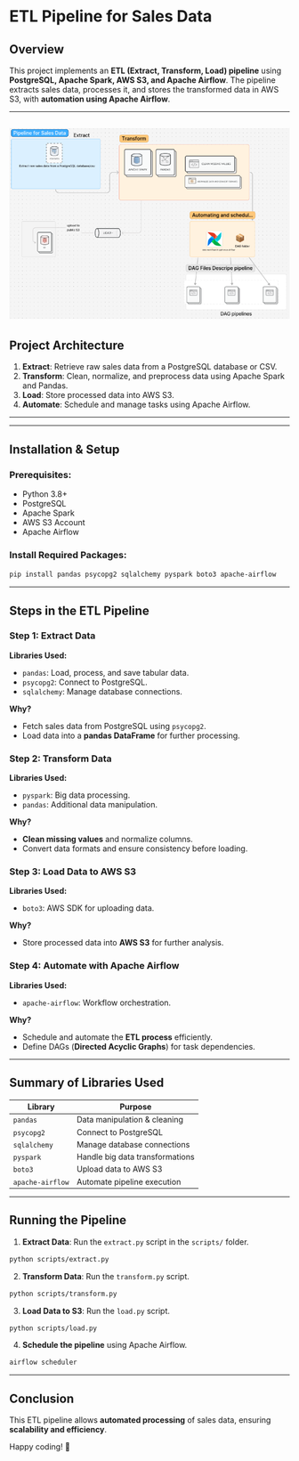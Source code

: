 # ETL Pipeline for Sales Data

## Overview
This project implements an **ETL (Extract, Transform, Load) pipeline** using **PostgreSQL, Apache Spark, AWS S3, and Apache Airflow**. The pipeline extracts sales data, processes it, and stores the transformed data in AWS S3, with **automation using Apache Airflow**.

---

![ETL Pipeline Architecture](st1.png)
---

## Project Architecture

1. **Extract**: Retrieve raw sales data from a PostgreSQL database or CSV.
2. **Transform**: Clean, normalize, and preprocess data using Apache Spark and Pandas.
3. **Load**: Store processed data into AWS S3.
4. **Automate**: Schedule and manage tasks using Apache Airflow.

---

---

## Installation & Setup
### Prerequisites:
- Python 3.8+
- PostgreSQL
- Apache Spark
- AWS S3 Account
- Apache Airflow

### Install Required Packages:
```bash
pip install pandas psycopg2 sqlalchemy pyspark boto3 apache-airflow
```

---

## Steps in the ETL Pipeline

### **Step 1: Extract Data**
**Libraries Used:**
- `pandas`: Load, process, and save tabular data.
- `psycopg2`: Connect to PostgreSQL.
- `sqlalchemy`: Manage database connections.

**Why?**
- Fetch sales data from PostgreSQL using `psycopg2`.
- Load data into a **pandas DataFrame** for further processing.

### **Step 2: Transform Data**
**Libraries Used:**
- `pyspark`: Big data processing.
- `pandas`: Additional data manipulation.

**Why?**
- **Clean missing values** and normalize columns.
- Convert data formats and ensure consistency before loading.

### **Step 3: Load Data to AWS S3**
**Libraries Used:**
- `boto3`: AWS SDK for uploading data.

**Why?**
- Store processed data into **AWS S3** for further analysis.

### **Step 4: Automate with Apache Airflow**
**Libraries Used:**
- `apache-airflow`: Workflow orchestration.

**Why?**
- Schedule and automate the **ETL process** efficiently.
- Define DAGs (**Directed Acyclic Graphs**) for task dependencies.

---

## Summary of Libraries Used

| Library        | Purpose                                       |
|---------------|-----------------------------------------------|
| `pandas`      | Data manipulation & cleaning                 |
| `psycopg2`    | Connect to PostgreSQL                        |
| `sqlalchemy`  | Manage database connections                  |
| `pyspark`     | Handle big data transformations              |
| `boto3`       | Upload data to AWS S3                        |
| `apache-airflow` | Automate pipeline execution              |

---

## Running the Pipeline

1. **Extract Data**: Run the `extract.py` script in the `scripts/` folder.
```bash
python scripts/extract.py
```
2. **Transform Data**: Run the `transform.py` script.
```bash
python scripts/transform.py
```
3. **Load Data to S3**: Run the `load.py` script.
```bash
python scripts/load.py
```
4. **Schedule the pipeline** using Apache Airflow.
```bash
airflow scheduler
```

---

## Conclusion
This ETL pipeline allows **automated processing** of sales data, ensuring **scalability and efficiency**. 

Happy coding! 🚀

